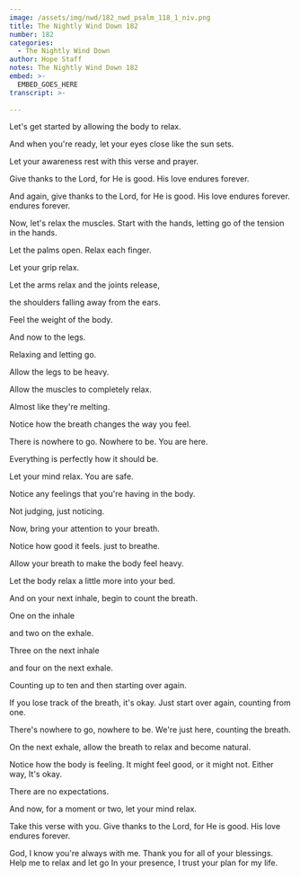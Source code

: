 ```yaml
---
image: /assets/img/nwd/182_nwd_psalm_118_1_niv.png
title: The Nightly Wind Down 182
number: 182
categories:
  - The Nightly Wind Down
author: Hope Staff
notes: The Nightly Wind Down 182
embed: >-
  EMBED_GOES_HERE
transcript: >-
  
---
```

Let's get started by allowing the body to relax.

And when you're ready, let your eyes close like the sun sets.

Let your awareness rest with this verse and prayer.

Give thanks to the Lord, for He is good. His love endures forever.

And again, give thanks to the Lord, for He is good. His love endures forever. endures forever.

Now, let's relax the muscles. Start with the hands, letting go of the tension in the hands.

Let the palms open. Relax each finger.

Let your grip relax.

Let the arms relax and the joints release,

the shoulders falling away from the ears.

Feel the weight of the body.

And now to the legs.

Relaxing and letting go.

Allow the legs to be heavy.

Allow the muscles to completely relax.

Almost like they're melting.

Notice how the breath changes the way you feel.

There is nowhere to go. Nowhere to be. You are here.

Everything is perfectly how it should be.

Let your mind relax. You are safe.

Notice any feelings that you're having in the body.

Not judging, just noticing.

Now, bring your attention to your breath.

Notice how good it feels. just to breathe.

Allow your breath to make the body feel heavy.

Let the body relax a little more into your bed.

And on your next inhale, begin to count the breath.

One on the inhale

and two on the exhale.

Three on the next inhale

and four on the next exhale.

Counting up to ten and then starting over again.

If you lose track of the breath, it's okay. Just start over again, counting from one.

There's nowhere to go, nowhere to be. We're just here, counting the breath.

On the next exhale, allow the breath to relax and become natural.

Notice how the body is feeling. It might feel good, or it might not. Either way, It's okay.

There are no expectations.

And now, for a moment or two, let your mind relax.

Take this verse with you. Give thanks to the Lord, for He is good. His love endures forever.

God, I know you're always with me. Thank you for all of your blessings. Help me to relax and let go In your presence, I trust your plan for my life.

